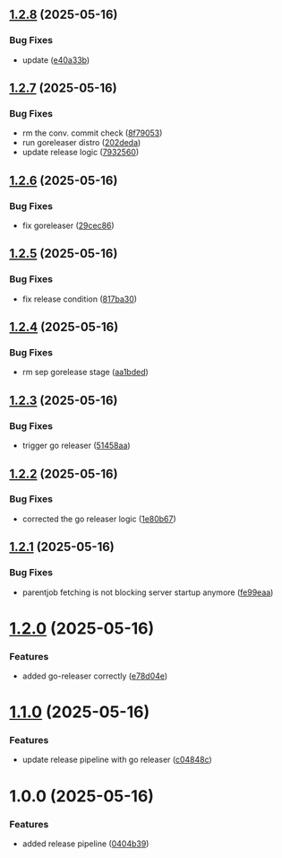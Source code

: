 ## [1.2.8](https://github.com/MA-DOS/SlurmExporter/compare/v1.2.7...v1.2.8) (2025-05-16)


### Bug Fixes

* update ([e40a33b](https://github.com/MA-DOS/SlurmExporter/commit/e40a33bd452b754300515b4b688605a083678129))

## [1.2.7](https://github.com/MA-DOS/SlurmExporter/compare/v1.2.6...v1.2.7) (2025-05-16)


### Bug Fixes

* rm the conv. commit check ([8f79053](https://github.com/MA-DOS/SlurmExporter/commit/8f790533d7a0c7c13a43584473b6d4fcc1e4c5ce))
* run goreleaser distro ([202deda](https://github.com/MA-DOS/SlurmExporter/commit/202deda1431cde34384790ddc5bf3502c8233bed))
* update release logic ([7932560](https://github.com/MA-DOS/SlurmExporter/commit/7932560c2ed643065b19c8c77b627167758bbaa3))

## [1.2.6](https://github.com/MA-DOS/SlurmExporter/compare/v1.2.5...v1.2.6) (2025-05-16)


### Bug Fixes

* fix goreleaser ([29cec86](https://github.com/MA-DOS/SlurmExporter/commit/29cec8614ed072bddcc10e708e284f23f44bc667))

## [1.2.5](https://github.com/MA-DOS/SlurmExporter/compare/v1.2.4...v1.2.5) (2025-05-16)


### Bug Fixes

* fix release condition ([817ba30](https://github.com/MA-DOS/SlurmExporter/commit/817ba302abd4b5f7115a527f3c6377bb728cb4bc))

## [1.2.4](https://github.com/MA-DOS/SlurmExporter/compare/v1.2.3...v1.2.4) (2025-05-16)


### Bug Fixes

* rm sep gorelease stage ([aa1bded](https://github.com/MA-DOS/SlurmExporter/commit/aa1bdedd6d4d19f62f7904a1e9dcbf919ecdb704))

## [1.2.3](https://github.com/MA-DOS/SlurmExporter/compare/v1.2.2...v1.2.3) (2025-05-16)


### Bug Fixes

* trigger go releaser ([51458aa](https://github.com/MA-DOS/SlurmExporter/commit/51458aa1c6e7d94dcf7056c662266d70448785bd))

## [1.2.2](https://github.com/MA-DOS/SlurmExporter/compare/v1.2.1...v1.2.2) (2025-05-16)


### Bug Fixes

* corrected the go releaser logic ([1e80b67](https://github.com/MA-DOS/SlurmExporter/commit/1e80b67eeaa0ae7050fde968101d31635cbd1b77))

## [1.2.1](https://github.com/MA-DOS/SlurmExporter/compare/v1.2.0...v1.2.1) (2025-05-16)


### Bug Fixes

* parentjob fetching is not blocking server startup anymore ([fe99eaa](https://github.com/MA-DOS/SlurmExporter/commit/fe99eaa30f9dd922a7eb163aa5e36d674356d619))

# [1.2.0](https://github.com/MA-DOS/SlurmExporter/compare/v1.1.0...v1.2.0) (2025-05-16)


### Features

* added go-releaser correctly ([e78d04e](https://github.com/MA-DOS/SlurmExporter/commit/e78d04e404e3567baeca5a905171e9eb54d13e3c))

# [1.1.0](https://github.com/MA-DOS/SlurmExporter/compare/v1.0.0...v1.1.0) (2025-05-16)


### Features

* update release pipeline with go releaser ([c04848c](https://github.com/MA-DOS/SlurmExporter/commit/c04848cc1cabd9aabf2c7b0178f6939fee7338be))

# 1.0.0 (2025-05-16)


### Features

* added release pipeline ([0404b39](https://github.com/MA-DOS/SlurmExporter/commit/0404b3917d26bf8e3b3feea4954a6dd6d5086b75))
